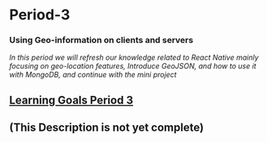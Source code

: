 # Period-3 

### Using Geo-information on clients and servers


*In this period we will refresh our knowledge related to React Native mainly focusing on geo-location features, Introduce GeoJSON, and how to use it with MongoDB, and continue with the mini project*

## [Learning Goals Period 3](https://docs.google.com/document/d/12WHBIzeT0mh0ZWmwFKufTJFTdQy007sZich9XWApW48/edit?usp=sharing)



## (This Description is not yet complete)
